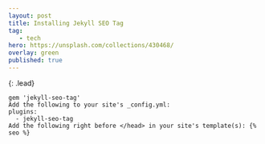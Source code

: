 ```yaml
---
layout: post
title: Installing Jekyll SEO Tag
tag: 
   - tech
hero: https://unsplash.com/collections/430468/
overlay: green
published: true
---
```

{: .lead}
<!--break-->

```Add the following to your site's Gemfile:
gem 'jekyll-seo-tag'
Add the following to your site's _config.yml:
plugins:
  - jekyll-seo-tag
Add the following right before </head> in your site's template(s): {% seo %} 
```
